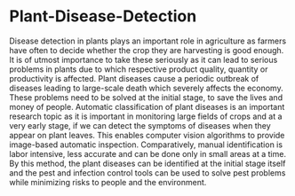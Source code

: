 # Plant-Disease-Detection

Disease detection in plants plays an important role in agriculture as farmers have often to decide whether the crop they are harvesting is good enough. It is of utmost importance to take these seriously as it can lead to serious problems in plants due to which respective product quality, quantity or productivity is affected. Plant diseases cause a periodic outbreak of diseases leading to large-scale death which severely affects the economy. These problems need to be solved at the initial stage, to save the lives and money of people. Automatic classification of plant diseases is an important research topic as it is important in monitoring large fields of crops and at a very early stage, if we can detect the symptoms of diseases when they appear on plant leaves. This enables computer vision algorithms to provide image-based automatic inspection. Comparatively, manual identification is labor intensive, less accurate and can be done only in small areas at a time. By this method, the plant diseases can be identified at the initial stage itself and the pest and infection control tools can be used to solve pest problems while minimizing risks to people and the environment.
